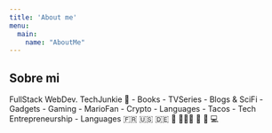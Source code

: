 ```yaml
---
title: 'About me'
menu:
  main:
    name: "AboutMe"
---
```


## Sobre mi

FullStack WebDev.  TechJunkie  - Books - TVSeries - Blogs & SciFi - Gadgets - Gaming - MarioFan - Crypto - Languages - Tacos - Tech Entrepreneurship - Languages 🇫🇷 🇺🇸 🇩🇪
🚀 🧑🏽‍💻 🌮 🍕 💻
